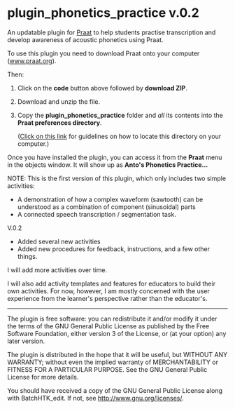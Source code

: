 # plugin_phonetics_practice v.0.2
An updatable plugin for [Praat](www.praat.org) to help students practise transcription and develop awareness of acoustic phonetics using Praat.

To use this plugin you need to download Praat onto your computer (www.praat.org).

Then:
1. Click on the **code** button above followed by **download ZIP**.
2. Download and unzip the file.
3. Copy the **plugin_phonetics_practice** folder and *all* its contents into
 the **Praat preferences directory**.

    ([Click on this link](http://www.fon.hum.uva.nl/praat/manual/preferences_directory.html) for guidelines on how to locate this directory on your computer.)

Once you have installed the plugin, you can access it from the **Praat** menu in the objects window. It will show up as **Anto's Phonetics Practice...**

NOTE: This is the first version of this plugin, which only includes two simple activities:

* A demonstration of how a complex waveform (sawtooth) can be understood as a combination of component (sinusoidal) parts
* A connected speech transcription / segmentation task.

V.0.2
* Added several new activities
* Added new procedures for feedback, instructions, and a few other things.

I will add more activities over time.

I will also add activity templates and features for educators to build their own activities. For now, however, I am mostly concerned with the user experience from the learner's perspective rather than the educator's.

___

The plugin is free software: you can redistribute it and/or modify it under the terms of the GNU General Public License as published by the Free Software Foundation, either version 3 of the License, or (at your option) any later version.

The plugin is distributed in the hope that it will be useful, but WITHOUT ANY  WARRANTY; without even the implied warranty of MERCHANTABILITY or FITNESS FOR A PARTICULAR PURPOSE. See the GNU General Public License for more details.

You should have received a copy of the GNU General Public License along with BatchHTK_edit. If not, see <http://www.gnu.org/licenses/>.

